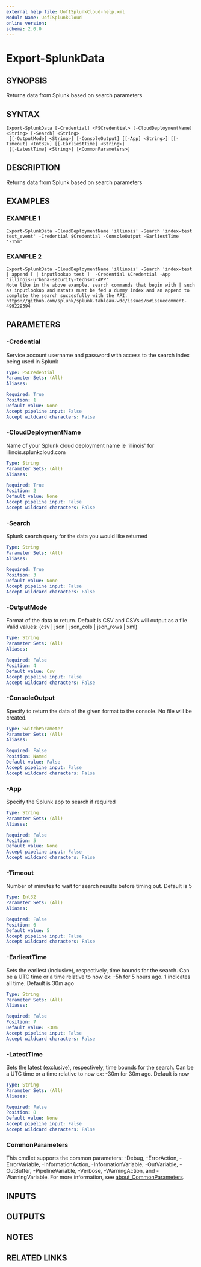 ```yaml
---
external help file: UofISplunkCloud-help.xml
Module Name: UofISplunkCloud
online version:
schema: 2.0.0
---
```


# Export-SplunkData

## SYNOPSIS
Returns data from Splunk based on search parameters

## SYNTAX

```
Export-SplunkData [-Credential] <PSCredential> [-CloudDeploymentName] <String> [-Search] <String>
 [[-OutputMode] <String>] [-ConsoleOutput] [[-App] <String>] [[-Timeout] <Int32>] [[-EarliestTime] <String>]
 [[-LatestTime] <String>] [<CommonParameters>]
```

## DESCRIPTION
Returns data from Splunk based on search parameters

## EXAMPLES

### EXAMPLE 1
```
Export-SplunkData -CloudDeploymentName 'illinois' -Search 'index=test test_event' -Credential $Credential -ConsoleOutput -EarliestTime '-15m'
```

### EXAMPLE 2
```
Export-SplunkData -CloudDeploymentName 'illinois' -Search 'index=test | append [ | inputlookup test ]' -Credential $Credential -App 'illinois-urbana-security-techsvc-APP'
Note like in the above example, search commands that begin with | such as inputlookup and mstats must be fed a dummy index and an append to complete the search succesfully with the API.
https://github.com/splunk/splunk-tableau-wdc/issues/6#issuecomment-499229594
```

## PARAMETERS

### -Credential
Service account username and password with access to the search index being used in Splunk

```yaml
Type: PSCredential
Parameter Sets: (All)
Aliases:

Required: True
Position: 1
Default value: None
Accept pipeline input: False
Accept wildcard characters: False
```

### -CloudDeploymentName
Name of your Splunk cloud deployment name ie 'illinois' for illinois.splunkcloud.com

```yaml
Type: String
Parameter Sets: (All)
Aliases:

Required: True
Position: 2
Default value: None
Accept pipeline input: False
Accept wildcard characters: False
```

### -Search
Splunk search query for the data you would like returned

```yaml
Type: String
Parameter Sets: (All)
Aliases:

Required: True
Position: 3
Default value: None
Accept pipeline input: False
Accept wildcard characters: False
```

### -OutputMode
Format of the data to return.
Default is CSV and CSVs will output as a file
Valid values: (csv | json | json_cols | json_rows | xml)

```yaml
Type: String
Parameter Sets: (All)
Aliases:

Required: False
Position: 4
Default value: Csv
Accept pipeline input: False
Accept wildcard characters: False
```

### -ConsoleOutput
Specify to return the data of the given format to the console.
No file will be created.

```yaml
Type: SwitchParameter
Parameter Sets: (All)
Aliases:

Required: False
Position: Named
Default value: False
Accept pipeline input: False
Accept wildcard characters: False
```

### -App
Specify the Splunk app to search if required

```yaml
Type: String
Parameter Sets: (All)
Aliases:

Required: False
Position: 5
Default value: None
Accept pipeline input: False
Accept wildcard characters: False
```

### -Timeout
Number of minutes to wait for search results before timing out.
Default is 5

```yaml
Type: Int32
Parameter Sets: (All)
Aliases:

Required: False
Position: 6
Default value: 5
Accept pipeline input: False
Accept wildcard characters: False
```

### -EarliestTime
Sets the earliest (inclusive), respectively, time bounds for the search.
Can be a UTC time or a time relative to now ex: -5h for 5 hours ago.
1 indicates all time.
Default is 30m ago

```yaml
Type: String
Parameter Sets: (All)
Aliases:

Required: False
Position: 7
Default value: -30m
Accept pipeline input: False
Accept wildcard characters: False
```

### -LatestTime
Sets the latest (exclusive), respectively, time bounds for the search.
Can be a UTC time or a time relative to now ex: -30m for 30m ago.
Default is now

```yaml
Type: String
Parameter Sets: (All)
Aliases:

Required: False
Position: 8
Default value: None
Accept pipeline input: False
Accept wildcard characters: False
```

### CommonParameters
This cmdlet supports the common parameters: -Debug, -ErrorAction, -ErrorVariable, -InformationAction, -InformationVariable, -OutVariable, -OutBuffer, -PipelineVariable, -Verbose, -WarningAction, and -WarningVariable. For more information, see [about_CommonParameters](http://go.microsoft.com/fwlink/?LinkID=113216).

## INPUTS

## OUTPUTS

## NOTES

## RELATED LINKS
